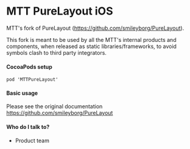 # MTT PureLayout iOS #
MTT's fork of PureLayout (https://github.com/smileyborg/PureLayout).

This fork is meant to be used by all the MTT's internal products and components, when released as static libraries/frameworks, to avoid symbols clash to third party integrators.

#### CocoaPods setup ####
```
pod 'MTTPureLayout'
```

#### Basic usage ####
Please see the original documentation https://github.com/smileyborg/PureLayout

#### Who do I talk to? ####

* Product team